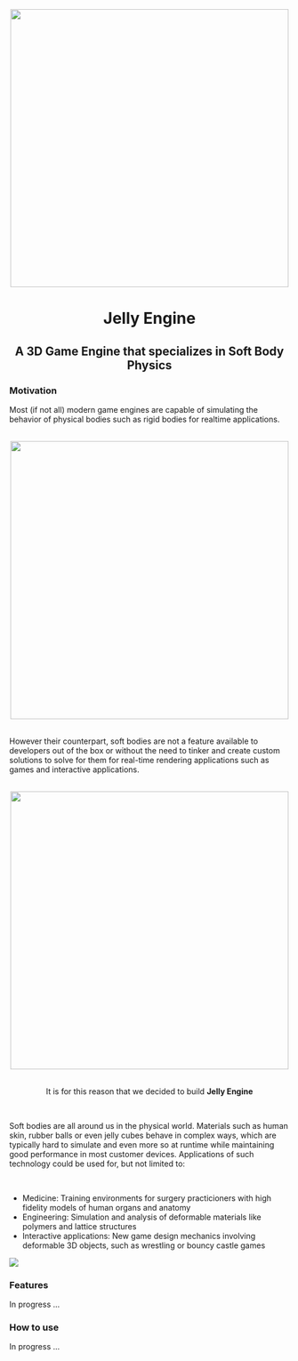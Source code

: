 <div align = "center">
  <img src = https://github.com/Rafapp/jellyengine/assets/38381290/867c69fa-b9d9-4d55-a9fa-65df89ec093e width = "500px" align = "center">
  <h1>Jelly Engine</h1>
  <h2>A 3D Game Engine that specializes in Soft Body Physics</h2>
</div>
<h3>Motivation</h3>
<p>Most (if not all) modern game engines are capable of simulating the behavior of physical bodies such as rigid bodies for realtime applications.</p>
<br>
  <div align = "center">
    <img src = https://media.giphy.com/media/J5XaDN7mg3lHLoUJbu/giphy.gif?cid=ecf05e47wjl82fppofuwugevgps9nhf4mlnhov0t7uk6kydd&ep=v1_gifs_search&rid=giphy.gif&ct=g width = "500px" align = "center">
  </div>
<br>
<p>However their counterpart, soft bodies are not a feature available to developers out of the box or without the need to tinker and create custom solutions to solve for them for real-time rendering applications such as games and interactive applications.</p>
<br>
  <div align = "center">
    <img src = https://media.giphy.com/media/l4FGHzb9sBnQmYjyU/giphy.gif?cid=ecf05e471w0gc90idkxq0236pp7yqx1h0n127w79ykqxmwr3&ep=v1_gifs_search&rid=giphy.gif&ct=g width = "500px" align = "center">
    <br>
    <br>
    <p>It is for this reason that we decided to build <b>Jelly Engine</b></p>
</div>
<br>
<p>Soft bodies are all around us in the physical world. Materials such as human skin, rubber balls or even jelly cubes behave in complex ways, which are typically hard to simulate and even more so at runtime while maintaining good performance in most customer devices. Applications of such technology could be used for, but not limited to:</p>
<br>
<ul>
  <li>Medicine: Training environments for surgery practicioners with high fidelity models of human organs and anatomy</li>
  <li>Engineering: Simulation and analysis of deformable materials like polymers and lattice structures</li>
  <li>Interactive applications: New game design mechanics involving deformable 3D objects, such as wrestling or bouncy castle games</li>
</ul>
<img src=https://media1.giphy.com/media/v1.Y2lkPTc5MGI3NjExMHo5Nmh1eDdlbXkzc2RuYW5xdHprMmkwMDh5a3AwdjIwaDQ2NGZveCZlcD12MV9pbnRlcm5hbF9naWZfYnlfaWQmY3Q9Zw/ct0EZMsDgLQAsTr1TD/giphy.gif>

<h3>Features</h3>
<p>In progress ...</p>

<h3>How to use</h3>
<p>In progress ...</p>

